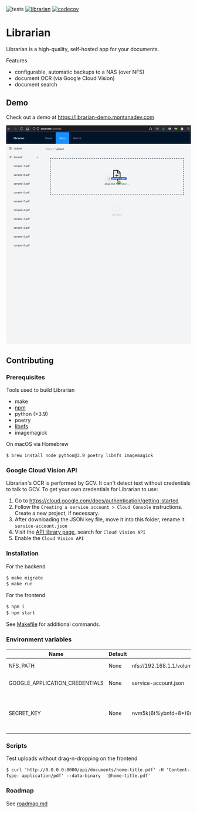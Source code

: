 ![tests](https://github.com/de1ux/librarian/actions/workflows/test-build-and-push.yml/badge.svg) 
[![librarian](https://img.shields.io/endpoint?url=https://dashboard.cypress.io/badge/detailed/p6c21i&style=flat&logo=cypress)](https://dashboard.cypress.io/projects/p6c21i/runs) 
[![codecov](https://codecov.io/gh/montanadev/librarian/branch/main/graph/badge.svg?token=NPUS7FR2GZ)](https://codecov.io/gh/montanadev/librarian)

# Librarian

Librarian is a high-quality, self-hosted app for your documents.

Features

* configurable, automatic backups to a NAS (over NFS)
* document OCR (via Google Cloud Vision)
* document search

## Demo

Check out a demo at https://librarian-demo.montanadev.com

![demo](demo.gif)

## Contributing

### Prerequisites

Tools used to build Librarian

* make
* [npm](https://www.npmjs.com/get-npm)
* python (>3.9)
* poetry
* [libnfs](https://github.com/sahlberg/libnfs)
* imagemagick

On macOS via Homebrew

```
$ brew install node python@3.9 poetry libnfs imagemagick 
```

### Google Cloud Vision API

Librarian's OCR is performed by GCV. It can't detect text without credentials to talk to GCV. To get your own credentials for Librarian to use:

1. Go to https://cloud.google.com/docs/authentication/getting-started
2. Follow the `Creating a service account > Cloud Console` instructions. Create a new project, if necessary.
3. After downloading the JSON key file, move it into this folder, rename it `service-account.json`
4. Visit the [API library page](https://console.cloud.google.com/apis/library), search for `Cloud Vision API`
5. Enable the `Cloud Vision API`

### Installation

For the backend

```bash
$ make migrate
$ make run
```

For the frontend

```bash
$ npm i
$ npm start
```

See [Makefile](Makefile) for additional commands.

### Environment variables

| Name | Default | Example | Description |
| --- | --- | --- | --- |
| NFS_PATH | None | nfs://192.168.1.1/volume1/librarian | Path to an NFS folder to backup documents to |
| GOOGLE_APPLICATION_CREDENTIALS | None | service-account.json | Path a JSON file containing service account credentials for Google Compute Vision |
| SECRET_KEY | None | nvm5k(6t%ybnfd+8*)9r9p@hatnm#1%w3yx(#o1+zo44x2b3yd | Secret key for Django -- can generate one with `python -c 'from django.core.management.utils import get_random_secret_key; print(get_random_secret_key())'` |

### Scripts

Test uploads without drag-n-dropping on the frontend

```
$ curl 'http://0.0.0.0:8000/api/documents/home-title.pdf' -H 'Content-Type: application/pdf' --data-binary  '@home-title.pdf'
```

### Roadmap

See [roadmap.md](ROADMAP.md)
